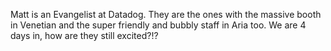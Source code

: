 Matt is an Evangelist at Datadog. They are the ones with the massive booth in Venetian and the super friendly and bubbly staff in Aria too. We are 4 days in, how are they still excited?!?